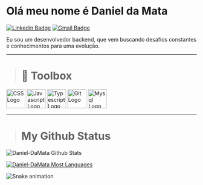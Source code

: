 # Olá meu nome é Daniel da Mata

[![Linkedin Badge](https://img.shields.io/badge/-Daniel%20da%20Mata-blue?style=flat-square&logo=Linkedin&logoColor=white)](https://www.linkedin.com/in/daniel-da-mata-soares-46359325a/)
[![Gmail Badge](https://img.shields.io/badge/-Email-c14438?style=flat-square&logo=Gmail&logoColor=white)](mailto:danieldamata.soares@gmail.com)

Eu sou um desenvolvedor backend, que vem buscando desafios constantes e conhecimentos para uma evolução.

--------

># 🧰 Toolbox

<img src="https://cdn.worldvectorlogo.com/logos/css-3.svg" alt="CSS Logo" width="50" height="50"/>&nbsp;<img src="https://cdn.worldvectorlogo.com/logos/logo-javascript.svg" alt="Javascript Logo" width="50" height="50"/>&nbsp;<img src="https://cdn.worldvectorlogo.com/logos/typescript.svg" alt="Typescript Logo" width="50" height="50"/>&nbsp;<img src="https://cdn.worldvectorlogo.com/logos/git-icon.svg" alt="Git Logo" width="50" height="50"/>&nbsp;<img src="https://cdn.worldvectorlogo.com/logos/mysql-6.svg" alt="Mysql Logo" width="50" height="50"/>


--------


># My Github Status


![Daniel-DaMata Github Stats](https://github-readme-stats.vercel.app/api?username=daniel-damata&show_icons=true&theme=dracula)

[![Daniel-DaMata Most Languages](https://github-readme-stats.vercel.app/api/top-langs/?username=daniel-damata&hide=css,html&layout=compact&theme=dracula)](https://github.com/anuraghazra/github-readme-stats)


![Snake animation](https://github.com/Idalvo/Idalvo/blob/output/github-contribution-grid-snake.svg)
